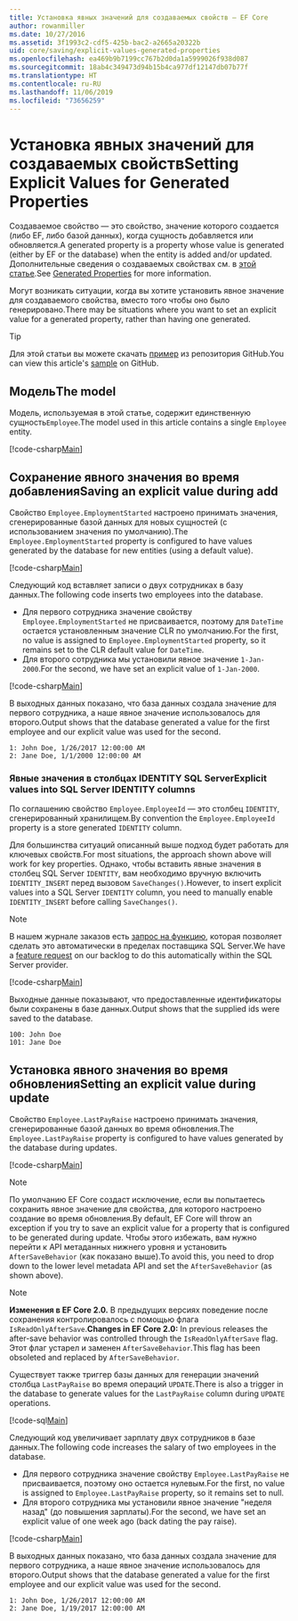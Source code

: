 ```yaml
---
title: Установка явных значений для создаваемых свойств — EF Core
author: rowanmiller
ms.date: 10/27/2016
ms.assetid: 3f1993c2-cdf5-425b-bac2-a2665a20322b
uid: core/saving/explicit-values-generated-properties
ms.openlocfilehash: ea469b9b7199cc767b2d0da1a5999026f938d087
ms.sourcegitcommit: 18ab4c349473d94b15b4ca977df12147db07b77f
ms.translationtype: HT
ms.contentlocale: ru-RU
ms.lasthandoff: 11/06/2019
ms.locfileid: "73656259"
---
```

# <a name="setting-explicit-values-for-generated-properties"></a><span data-ttu-id="ba700-102">Установка явных значений для создаваемых свойств</span><span class="sxs-lookup"><span data-stu-id="ba700-102">Setting Explicit Values for Generated Properties</span></span>

<span data-ttu-id="ba700-103">Создаваемое свойство — это свойство, значение которого создается (либо EF, либо базой данных), когда сущность добавляется или обновляется.</span><span class="sxs-lookup"><span data-stu-id="ba700-103">A generated property is a property whose value is generated (either by EF or the database) when the entity is added and/or updated.</span></span> <span data-ttu-id="ba700-104">Дополнительные сведения о создаваемых свойствах см. в [этой статье](../modeling/generated-properties.md).</span><span class="sxs-lookup"><span data-stu-id="ba700-104">See [Generated Properties](../modeling/generated-properties.md) for more information.</span></span>

<span data-ttu-id="ba700-105">Могут возникать ситуации, когда вы хотите установить явное значение для создаваемого свойства, вместо того чтобы оно было генерировано.</span><span class="sxs-lookup"><span data-stu-id="ba700-105">There may be situations where you want to set an explicit value for a generated property, rather than having one generated.</span></span>

> [!TIP]  
> <span data-ttu-id="ba700-106">Для этой статьи вы можете скачать [пример](https://github.com/aspnet/EntityFramework.Docs/tree/master/samples/core/Saving/ExplicitValuesGenerateProperties/) из репозитория GitHub.</span><span class="sxs-lookup"><span data-stu-id="ba700-106">You can view this article's [sample](https://github.com/aspnet/EntityFramework.Docs/tree/master/samples/core/Saving/ExplicitValuesGenerateProperties/) on GitHub.</span></span>

## <a name="the-model"></a><span data-ttu-id="ba700-107">Модель</span><span class="sxs-lookup"><span data-stu-id="ba700-107">The model</span></span>

<span data-ttu-id="ba700-108">Модель, используемая в этой статье, содержит единственную сущность`Employee`.</span><span class="sxs-lookup"><span data-stu-id="ba700-108">The model used in this article contains a single `Employee` entity.</span></span>

[!code-csharp[Main](../../../samples/core/Saving/ExplicitValuesGenerateProperties/Employee.cs#Sample)]

## <a name="saving-an-explicit-value-during-add"></a><span data-ttu-id="ba700-109">Сохранение явного значения во время добавления</span><span class="sxs-lookup"><span data-stu-id="ba700-109">Saving an explicit value during add</span></span>

<span data-ttu-id="ba700-110">Свойство `Employee.EmploymentStarted` настроено принимать значения, сгенерированные базой данных для новых сущностей (с использованием значения по умолчанию).</span><span class="sxs-lookup"><span data-stu-id="ba700-110">The `Employee.EmploymentStarted` property is configured to have values generated by the database for new entities (using a default value).</span></span>

[!code-csharp[Main](../../../samples/core/Saving/ExplicitValuesGenerateProperties/EmployeeContext.cs#EmploymentStarted)]

<span data-ttu-id="ba700-111">Следующий код вставляет записи о двух сотрудниках в базу данных.</span><span class="sxs-lookup"><span data-stu-id="ba700-111">The following code inserts two employees into the database.</span></span>

* <span data-ttu-id="ba700-112">Для первого сотрудника значение свойству `Employee.EmploymentStarted` не присваивается, поэтому для `DateTime` остается установленным значение CLR по умолчанию.</span><span class="sxs-lookup"><span data-stu-id="ba700-112">For the first, no value is assigned to `Employee.EmploymentStarted` property, so it remains set to the CLR default value for `DateTime`.</span></span>
* <span data-ttu-id="ba700-113">Для второго сотрудника мы установили явное значение `1-Jan-2000`.</span><span class="sxs-lookup"><span data-stu-id="ba700-113">For the second, we have set an explicit value of `1-Jan-2000`.</span></span>

[!code-csharp[Main](../../../samples/core/Saving/ExplicitValuesGenerateProperties/Sample.cs#EmploymentStarted)]

<span data-ttu-id="ba700-114">В выходных данных показано, что база данных создала значение для первого сотрудника, а наше явное значение использовалось для второго.</span><span class="sxs-lookup"><span data-stu-id="ba700-114">Output shows that the database generated a value for the first employee and our explicit value was used for the second.</span></span>

``` Console
1: John Doe, 1/26/2017 12:00:00 AM
2: Jane Doe, 1/1/2000 12:00:00 AM
```

### <a name="explicit-values-into-sql-server-identity-columns"></a><span data-ttu-id="ba700-115">Явные значения в столбцах IDENTITY SQL Server</span><span class="sxs-lookup"><span data-stu-id="ba700-115">Explicit values into SQL Server IDENTITY columns</span></span>

<span data-ttu-id="ba700-116">По соглашению свойство `Employee.EmployeeId` — это столбец `IDENTITY`, сгенерированный хранилищем.</span><span class="sxs-lookup"><span data-stu-id="ba700-116">By convention the `Employee.EmployeeId` property is a store generated `IDENTITY` column.</span></span>

<span data-ttu-id="ba700-117">Для большинства ситуаций описанный выше подход будет работать для ключевых свойств.</span><span class="sxs-lookup"><span data-stu-id="ba700-117">For most situations, the approach shown above will work for key properties.</span></span> <span data-ttu-id="ba700-118">Однако, чтобы вставить явные значения в столбец SQL Server `IDENTITY`, вам необходимо вручную включить `IDENTITY_INSERT` перед вызовом `SaveChanges()`.</span><span class="sxs-lookup"><span data-stu-id="ba700-118">However, to insert explicit values into a SQL Server `IDENTITY` column, you need to manually enable `IDENTITY_INSERT` before calling `SaveChanges()`.</span></span>

> [!NOTE]  
> <span data-ttu-id="ba700-119">В нашем журнале заказов есть [запрос на функцию](https://github.com/aspnet/EntityFramework/issues/703), которая позволяет сделать это автоматически в пределах поставщика SQL Server.</span><span class="sxs-lookup"><span data-stu-id="ba700-119">We have a [feature request](https://github.com/aspnet/EntityFramework/issues/703) on our backlog to do this automatically within the SQL Server provider.</span></span>

[!code-csharp[Main](../../../samples/core/Saving/ExplicitValuesGenerateProperties/Sample.cs#EmployeeId)]

<span data-ttu-id="ba700-120">Выходные данные показывают, что предоставленные идентификаторы были сохранены в базе данных.</span><span class="sxs-lookup"><span data-stu-id="ba700-120">Output shows that the supplied ids were saved to the database.</span></span>

``` Console
100: John Doe
101: Jane Doe
```

## <a name="setting-an-explicit-value-during-update"></a><span data-ttu-id="ba700-121">Установка явного значения во время обновления</span><span class="sxs-lookup"><span data-stu-id="ba700-121">Setting an explicit value during update</span></span>

<span data-ttu-id="ba700-122">Свойство `Employee.LastPayRaise` настроено принимать значения, сгенерированные базой данных во время обновления.</span><span class="sxs-lookup"><span data-stu-id="ba700-122">The `Employee.LastPayRaise` property is configured to have values generated by the database during updates.</span></span>

[!code-csharp[Main](../../../samples/core/Saving/ExplicitValuesGenerateProperties/EmployeeContext.cs#LastPayRaise)]

> [!NOTE]  
> <span data-ttu-id="ba700-123">По умолчанию EF Core создаст исключение, если вы попытаетесь сохранить явное значение для свойства, для которого настроено создание во время обновления.</span><span class="sxs-lookup"><span data-stu-id="ba700-123">By default, EF Core will throw an exception if you try to save an explicit value for a property that is configured to be generated during update.</span></span> <span data-ttu-id="ba700-124">Чтобы этого избежать, вам нужно перейти к API метаданных нижнего уровня и установить `AfterSaveBehavior` (как показано выше).</span><span class="sxs-lookup"><span data-stu-id="ba700-124">To avoid this, you need to drop down to the lower level metadata API and set the `AfterSaveBehavior` (as shown above).</span></span>

> [!NOTE]  
> <span data-ttu-id="ba700-125">**Изменения в EF Core 2.0.** В предыдущих версиях поведение после сохранения контролировалось с помощью флага `IsReadOnlyAfterSave`.</span><span class="sxs-lookup"><span data-stu-id="ba700-125">**Changes in EF Core 2.0:** In previous releases the after-save behavior was controlled through the `IsReadOnlyAfterSave` flag.</span></span> <span data-ttu-id="ba700-126">Этот флаг устарел и заменен `AfterSaveBehavior`.</span><span class="sxs-lookup"><span data-stu-id="ba700-126">This flag has been obsoleted and replaced by `AfterSaveBehavior`.</span></span>

<span data-ttu-id="ba700-127">Существует также триггер базы данных для генерации значений столбца `LastPayRaise` во время операций `UPDATE`.</span><span class="sxs-lookup"><span data-stu-id="ba700-127">There is also a trigger in the database to generate values for the `LastPayRaise` column during `UPDATE` operations.</span></span>

[!code-sql[Main](../../../samples/core/Saving/ExplicitValuesGenerateProperties/employee_UPDATE.sql)]

<span data-ttu-id="ba700-128">Следующий код увеличивает зарплату двух сотрудников в базе данных.</span><span class="sxs-lookup"><span data-stu-id="ba700-128">The following code increases the salary of two employees in the database.</span></span>

* <span data-ttu-id="ba700-129">Для первого сотрудника значение свойству `Employee.LastPayRaise` не присваивается, поэтому оно остается нулевым.</span><span class="sxs-lookup"><span data-stu-id="ba700-129">For the first, no value is assigned to `Employee.LastPayRaise` property, so it remains set to null.</span></span>
* <span data-ttu-id="ba700-130">Для второго сотрудника мы установили явное значение "неделя назад" (до повышения зарплаты).</span><span class="sxs-lookup"><span data-stu-id="ba700-130">For the second, we have set an explicit value of one week ago (back dating the pay raise).</span></span>

[!code-csharp[Main](../../../samples/core/Saving/ExplicitValuesGenerateProperties/Sample.cs#LastPayRaise)]

<span data-ttu-id="ba700-131">В выходных данных показано, что база данных создала значение для первого сотрудника, а наше явное значение использовалось для второго.</span><span class="sxs-lookup"><span data-stu-id="ba700-131">Output shows that the database generated a value for the first employee and our explicit value was used for the second.</span></span>

``` Console
1: John Doe, 1/26/2017 12:00:00 AM
2: Jane Doe, 1/19/2017 12:00:00 AM
```
